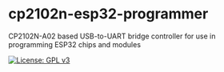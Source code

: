 # cp2102n-esp32-programmer
CP2102N-A02 based USB-to-UART bridge controller for use in programming ESP32 chips and modules

[![License: GPL v3](https://img.shields.io/badge/License-GPLv3-blue.svg)](https://www.gnu.org/licenses/gpl-3.0)


